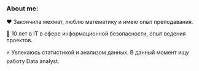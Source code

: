 ### About me:

:hearts: Закончила мехмат, люблю математику и имею опыт преподавания. 

:bricks: 10 лет в IT в сфере информационной безопасности, опыт ведения проектов.

:zap: Увлекаюсь статистикой и анализом данных. В данный момент ищу работу Data analyst.

<!--
**Juldid/JulDid** is a ✨ _special_ ✨ repository because its `README.md` (this file) appears on your GitHub profile.

---

### :hammer_and_wrench: Languages and Tools :

<img src="https://github.com/devicons/devicon/blob/master/icons/python/python-original-wordmark.svg" title="Python" alt="Python" width="40" height="40"/>&nbsp;
<img src="https://github.com/devicons/devicon/blob/master/icons/jupyter/jupyter-original-wordmark.svg" title="Jupyter" alt="Jupyter" width="40" height="40"/>&nbsp;
<img src="https://github.com/devicons/devicon/blob/master/icons/pandas/pandas-original-wordmark.svg" title="Pandas" alt="Pandas" width="40" height="40"/>&nbsp;
<img src="https://github.com/devicons/devicon/blob/master/icons/mysql/mysql-original-wordmark.svg" title="MySQL" alt="MySQL" width="40" height="40"/>&nbsp;
<img src="https://github.com/devicons/devicon/blob/master/icons/git/git-plain-wordmark.svg" title="Git" alt="Git" width="40" height="40"/>&nbsp;
<img src="https://github.com/devicons/devicon/blob/master/icons/slack/slack-original-wordmark.svg" title="Git" alt="Git" width="40" height="40"/>&nbsp;
